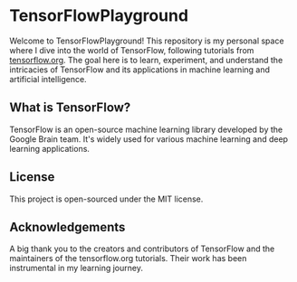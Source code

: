 # TensorFlowPlayground
Welcome to TensorFlowPlayground! This repository is my personal space where I dive into the world of TensorFlow, following tutorials from [tensorflow.org](https://www.tensorflow.org/tutorials/). The goal here is to learn, experiment, and understand the intricacies of TensorFlow and its applications in machine learning and artificial intelligence.

## What is TensorFlow?

TensorFlow is an open-source machine learning library developed by the Google Brain team. It's widely used for various machine learning and deep learning applications.

## License

This project is open-sourced under the MIT license.
## Acknowledgements
A big thank you to the creators and contributors of TensorFlow and the maintainers of the tensorflow.org tutorials. Their work has been instrumental in my learning journey.
